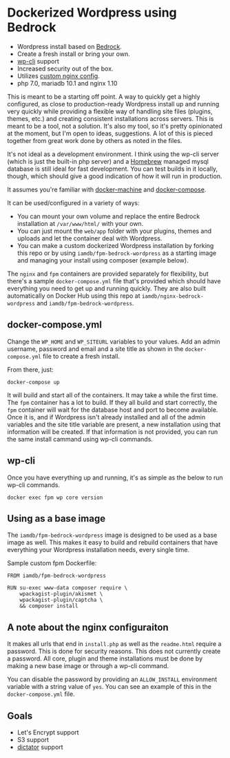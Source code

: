 # Dockerized Wordpress using Bedrock

* Wordpress install based on [Bedrock](https://github.com/roots/bedrock).
* Create a fresh install or bring your own.
* [wp-cli](https://wp-cli.org) support
* Increased security out of the box.
* Utilizes [custom nginx config](https://github.com/perusio/wordpress-nginx).
* php 7.0, mariadb 10.1 and nginx 1.10

This is meant to be a starting off point. A way to quickly get a highly configured, as close to production-ready Wordpress install up and running very quickly while providing a flexible way of handling site files (plugins, themes, etc.) and creating consistent installations across servers. This is meant to be a tool, not a solution. It's also my tool, so it's pretty opinionated at the moment, but I'm open to ideas, suggestions. A lot of this is pieced together from great work done by others as noted in the files.

It's not ideal as a development environment. I think using the wp-cli server (which is just the built-in php server) and a [Homebrew](http://brew.sh/) managed mysql database is still ideal for fast development. You can test builds in it locally, though, which should give a good indication of how it will run in production.

It assumes you're familiar with [docker-machine](https://docs.docker.com/machine/overview/) and [docker-compose](https://docs.docker.com/compose/overview/).

It can be used/configured in a variety of ways:

* You can mount your own volume and replace the entire Bedrock installation at `/var/www/html/` with your own.
* You can just mount the `web/app` folder with your plugins, themes and uploads and let the container deal with Wordpress.
* You can make a custom dockerized Wordpress installation by forking this repo or by using `iamdb/fpm-bedrock-wordpress` as a starting image and managing your install using composer (example below).

The `nginx` and `fpm` containers are provided separately for flexibility, but there's a sample `docker-compose.yml` file that's provided which should have everything you need to get up and running quickly. They are also built automatically on Docker Hub using this repo at `iamdb/nginx-bedrock-wordpress` and `iamdb/fpm-bedrock-wordpress`.

## docker-compose.yml
Change the `WP_HOME` and `WP_SITEURL` variables to your values. Add an admin username, password and email and a site title as shown in the `docker-compose.yml` file to create a fresh install.

From there, just:
```
docker-compose up
```

It will build and start all of the containers. It may take a while the first time. The `fpm` container has a lot to build. If they all build and start correctly, the `fpm` container will wait for the database host and port to become available. Once it is, and if Wordpress isn't already installed and all of the admin variables and the site title variable are present, a new installation using that information will be created. If that information is not provided, you can run the same install cammand using wp-cli commands.

## wp-cli

Once you have everything up and running, it's as simple as the below to run wp-cli commands.
```
docker exec fpm wp core version
```

## Using as a base image

The `iamdb/fpm-bedrock-wordpress` image is designed to be used as a base image as well. This makes it easy to build and rebuild containers that have everything your Wordpress installation needs, every single time.

Sample custom fpm Dockerfile:
```
FROM iamdb/fpm-bedrock-wordpress

RUN su-exec www-data composer require \
	wpackagist-plugin/akismet \
	wpackagist-plugin/captcha \
	&& composer install
```

## A note about the nginx configuraiton

It makes all urls that end in `install.php` as well as the `readme.html` require a password. This is done for security reasons. This does not currently create a password. All core, plugin and theme installations must be done by making a new base image or through a wp-cli command.

You can disable the password by providing an `ALLOW_INSTALL` environment variable with a string value of `yes`. You can see an example of this in the `docker-compose.yml` file.

## Goals

* Let's Encrypt support
* S3 support
* [dictator](https://github.com/danielbachhuber/dictator) support